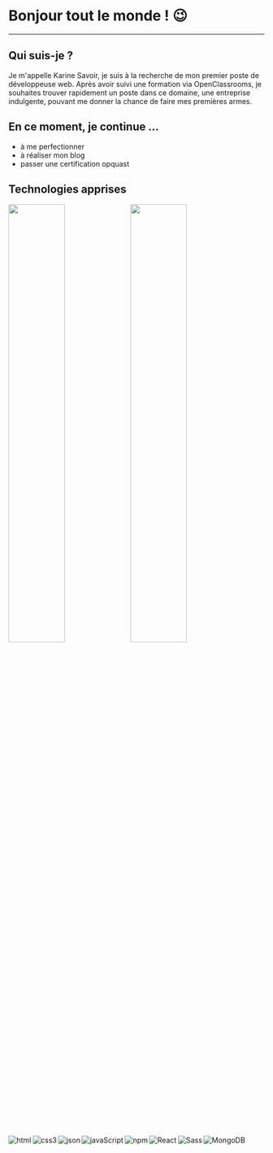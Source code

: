 # Bonjour tout le monde ! :wink:

----------------

## Qui suis-je ?

Je m'appelle Karine Savoir, je suis à la recherche de mon premier poste de développeuse web. Après avoir suivi une formation via OpenClassrooms, je souhaites trouver rapidement un poste dans ce domaine, une entreprise indulgente, pouvant me donner la chance de faire mes premières armes. 


## En ce moment, je continue ...

* à me perfectionner
* à réaliser mon blog
* passer une certification opquast


## Technologies apprises

<img align="left" width="47%" src="https://github-readme-stats.vercel.app/api?username=karinedevweb&show_icons=true&theme=radical" />

<img width="47%" src="https://github-readme-stats.vercel.app/api/top-langs/?username=karinedevweb&layout=compact" />

<img align="left" alt="html" src="https://img.shields.io/badge/HTML5-E34F26?style=for-the-badge&logo=html5&logoColor=white" />
<img align="left" alt="css3" src="https://img.shields.io/badge/CSS3-1572B6?style=for-the-badge&logo=css3&logoColor=white" />
<img align="left" alt="json" src="https://img.shields.io/badge/json-5E5C5C?style=for-the-badge&logo=json&logoColor=white" />
<img align="left" alt="javaScript" src="https://img.shields.io/badge/JavaScript-323330?style=for-the-badge&logo=javascript&logoColor=F7DF1E" />
<img align="left" alt="npm" src="https://img.shields.io/badge/npm-CB3837?style=for-the-badge&logo=npm&logoColor=white" />
<img align="left" alt="React" src="https://img.shields.io/badge/React-20232A?style=for-the-badge&logo=react&logoColor=61DAFB" />
<img align="left" alt="Sass" src="https://img.shields.io/badge/Sass-CC6699?style=for-the-badge&logo=sass&logoColor=white" />
<img align="left" alt="MongoDB" src="https://img.shields.io/badge/MongoDB-4EA94B?style=for-the-badge&logo=mongodb&logoColor=white" />

